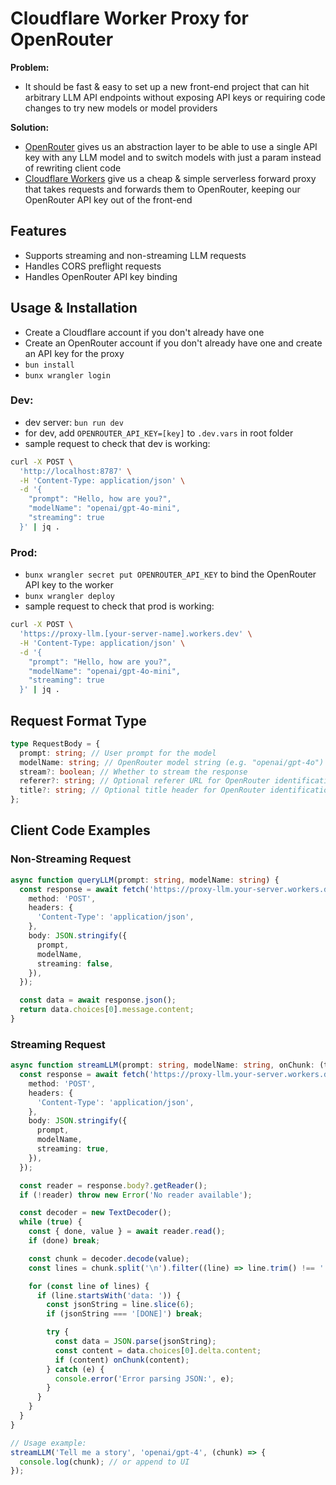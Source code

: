# Cloudflare Worker Proxy for OpenRouter

**Problem:**

- It should be fast & easy to set up a new front-end project that can hit arbitrary LLM API endpoints without exposing API keys or requiring code changes to try new models or model providers

**Solution:**

- [OpenRouter](https://openrouter.ai/) gives us an abstraction layer to be able to use a single API key with any LLM model and to switch models with just a param instead of rewriting client code
- [Cloudflare Workers](https://workers.cloudflare.com/) give us a cheap & simple serverless forward proxy that takes requests and forwards them to OpenRouter, keeping our OpenRouter API key out of the front-end

## Features

- Supports streaming and non-streaming LLM requests
- Handles CORS preflight requests
- Handles OpenRouter API key binding

## Usage & Installation

- Create a Cloudflare account if you don't already have one
- Create an OpenRouter account if you don't already have one and create an API key for the proxy
- `bun install`
- `bunx wrangler login`

### Dev:

- dev server: `bun run dev`
- for dev, add `OPENROUTER_API_KEY=[key]` to `.dev.vars` in root folder
- sample request to check that dev is working:

```bash
curl -X POST \
  'http://localhost:8787' \
  -H 'Content-Type: application/json' \
  -d '{
    "prompt": "Hello, how are you?",
    "modelName": "openai/gpt-4o-mini",
    "streaming": true
  }' | jq .
```

### Prod:

- `bunx wrangler secret put OPENROUTER_API_KEY` to bind the OpenRouter API key to the worker
- `bunx wrangler deploy`
- sample request to check that prod is working:

```bash
curl -X POST \
  'https://proxy-llm.[your-server-name].workers.dev' \
  -H 'Content-Type: application/json' \
  -d '{
    "prompt": "Hello, how are you?",
    "modelName": "openai/gpt-4o-mini",
    "streaming": true
  }' | jq .
```

## Request Format Type

```typescript
type RequestBody = {
  prompt: string; // User prompt for the model
  modelName: string; // OpenRouter model string (e.g. "openai/gpt-4o")
  stream?: boolean; // Whether to stream the response
  referer?: string; // Optional referer URL for OpenRouter identification (e.g. "https://mysite.com")
  title?: string; // Optional title header for OpenRouter identification (e.g. "My AI App")
};
```

## Client Code Examples

### Non-Streaming Request

```typescript
async function queryLLM(prompt: string, modelName: string) {
  const response = await fetch('https://proxy-llm.your-server.workers.dev', {
    method: 'POST',
    headers: {
      'Content-Type': 'application/json',
    },
    body: JSON.stringify({
      prompt,
      modelName,
      streaming: false,
    }),
  });

  const data = await response.json();
  return data.choices[0].message.content;
}
```

### Streaming Request

```typescript
async function streamLLM(prompt: string, modelName: string, onChunk: (text: string) => void) {
  const response = await fetch('https://proxy-llm.your-server.workers.dev', {
    method: 'POST',
    headers: {
      'Content-Type': 'application/json',
    },
    body: JSON.stringify({
      prompt,
      modelName,
      streaming: true,
    }),
  });

  const reader = response.body?.getReader();
  if (!reader) throw new Error('No reader available');

  const decoder = new TextDecoder();
  while (true) {
    const { done, value } = await reader.read();
    if (done) break;

    const chunk = decoder.decode(value);
    const lines = chunk.split('\n').filter((line) => line.trim() !== '');

    for (const line of lines) {
      if (line.startsWith('data: ')) {
        const jsonString = line.slice(6);
        if (jsonString === '[DONE]') break;

        try {
          const data = JSON.parse(jsonString);
          const content = data.choices[0].delta.content;
          if (content) onChunk(content);
        } catch (e) {
          console.error('Error parsing JSON:', e);
        }
      }
    }
  }
}

// Usage example:
streamLLM('Tell me a story', 'openai/gpt-4', (chunk) => {
  console.log(chunk); // or append to UI
});
```
